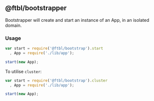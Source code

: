 ## @ftbl/bootstrapper

Bootstrapper will create and start an instance of an App, in an isolated domain.

### Usage

```javascript
var start = require('@ftbl/bootstrap').start
  , App = require('./lib/app');

start(new App);
```

To utilise `cluster`:

```javascript
var start = require('@ftbl/bootstrap').cluster
  , App = require('./lib/app');

start(new App);
```
